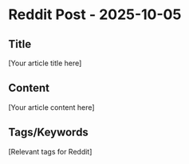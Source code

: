 # Reddit Post - 2025-10-05

## Title
[Your article title here]

## Content
[Your article content here]

## Tags/Keywords
[Relevant tags for Reddit]
